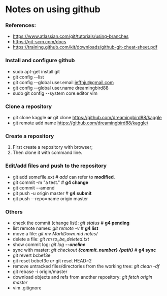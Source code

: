 # Notes on using github

### References:
* https://www.atlassian.com/git/tutorials/using-branches
* https://git-scm.com/docs
* https://training.github.com/kit/downloads/github-git-cheat-sheet.pdf

### Install and configure github 
* sudo apt-get install git
* git config --list
* git config --global user.email jeffnju@gmail.com
* git config --global user.name dreamingbird88
* sudo git config --system core.editor vim

### Clone a repository
* git clone kaggle **or** git clone https://github.com/dreamingbird88/kaggle
* git remote add name https://github.com/dreamingbird88/kaggle/

### Create a repository
1. First create a repository with browser;
2. Then clone it with command line.

### Edit/add files and push to the repository
* git add somefile.ext # *add* can refer to **modified**.
* git commit -m "a test." # **g4 change**
* git commit --amend
* git push -u origin master # **g4 submit**
* git push --repo=name origin master

### Others
* check the commit (change list): *git status* # **g4 pending**
* list remote names: *git remote -v* # **g4 list**
* move a file: *git mv MarkDown.md notes/*
* delete a file: *git rm to_be_deleted.txt*
* show commit log: *git log __--oneline__*
* sync with master: *git checkout __{commit_number}__ __{path}__* # **g4 sync**
* git revert bcbef3e
* git reset bcbef3e *or* git reset HEAD~2
* remove untracked files/directories from the working tree: *git clean -df*
* git rebase -i origin/master
* download objects and refs from another repository: *git fetch origin master* 
* vim .gitignore
